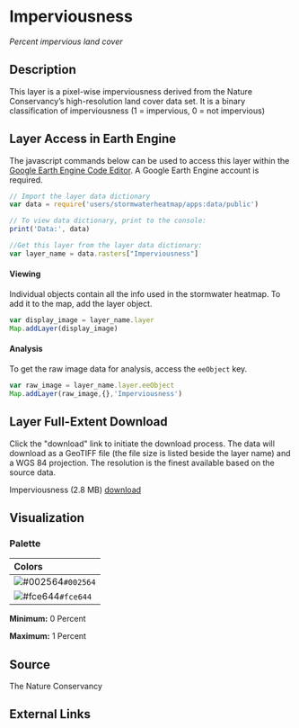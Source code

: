 Imperviousness
================

*Percent impervious land cover*

## Description

This layer is a pixel-wise imperviousness derived from the Nature
Conservancy’s high-resolution land cover data set. It is a binary
classification of imperviousness (1 = impervious, 0 = not impervious)

## Layer Access in Earth Engine

The javascript commands below can be used to access this layer within
the [Google Earth Engine Code
Editor](https://developers.google.com/earth-engine/guides/playground). A
Google Earth Engine account is required.

``` javascript
// Import the layer data dictionary
var data = require('users/stormwaterheatmap/apps:data/public')

// To view data dictionary, print to the console:
print('Data:', data)

//Get this layer from the layer data dictionary: 
var layer_name = data.rasters["Imperviousness"]
```

#### Viewing

Individual objects contain all the info used in the stormwater heatmap.
To add it to the map, add the layer object.

``` javascript
var display_image = layer_name.layer
Map.addLayer(display_image)
```

#### Analysis

To get the raw image data for analysis, access the `eeObject` key.

``` javascript
var raw_image = layer_name.layer.eeObject
Map.addLayer(raw_image,{},'Imperviousness')
```

## Layer Full-Extent Download

Click the "download" link to initiate the download process. The data will download as a GeoTIFF file (the file size is listed beside the layer name) and a WGS 84 projection. The resolution is the finest available based on the source data.

Imperviousness (2.8 MB) [download](https://storage.googleapis.com/live_data_layers/rasters/Imperviousness.tif)

## Visualization

### Palette

| Colors                                                                    |
|:--------------------------------------------------------------------------|
| ![\#002564](https://via.placeholder.com/15/002564/000000?text=+)`#002564` |
| ![\#fce644](https://via.placeholder.com/15/fce644/000000?text=+)`#fce644` |

**Minimum:** 0 Percent

**Maximum:** 1 Percent

## Source

The Nature Conservancy

## External Links
